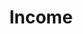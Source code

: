 ---
layout: content
data: income
title: Income
isHome: true
link: https://figure.nz/search/?query=income%20disabled&ref=dfnz
---